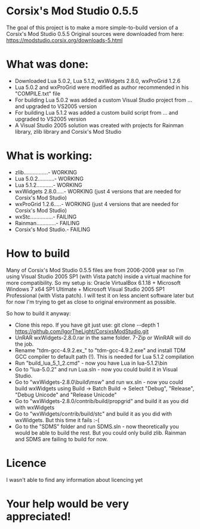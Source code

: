 # Corsix's Mod Studio 0.5.5
The goal of this project is to make a more simple-to-build version of a Corsix's Mod Studio 0.5.5
Original sources were downloaded from here: https://modstudio.corsix.org/downloads-5.html

# What was done:
* Downloaded Lua 5.0.2, Lua 5.1.2, wxWidgets 2.8.0, wxProGrid 1.2.6
* Lua 5.0.2 and wxProGrid were modified as author recommended in his "COMPILE.txt" file
* For building Lua 5.0.2 was added a custom Visual Studio project from ... and upgraded to VS2005 version
* For building Lua 5.1.2 was added a custom build script from ... and upgraded to VS2005 version
* A Visual Studio 2005 solution was created with projects for Rainman library, zlib library and Corsix's Mod Studio

# What is working:
* zlib................- WORKING
* Lua 5.0.2...........- WORKING
* Lua 5.1.2...........- WORKING
* wxWidgets 2.8.0.....- WORKING (just 4 versions that are needed for Corsix's Mod Studio)
* wxProGrid 1.2.6.....- WORKING (just 4 versions that are needed for Corsix's Mod Studio)
* wxStc...............- FAILING
* Rainman.............- FAILING
* Corsix's Mod Studio.- FAILING

# How to build
Many of Corsix's Mod Studio 0.5.5 files are from 2006-2008 year so I'm using Visual Studio 2005 SP1 (with Vista patch) inside a virtual machine for more compatibility. So my setup is: Oracle VirtualBox 6.1.18 + Microsoft Windows 7 x64 SP1 Ultimate + Microsoft Visual Studio 2005 SP1 Professional (with Vista patch). I will test it on less ancient software later but for now I'm trying to get as close to original environment as possible.

So how to build it anyway:
* Clone this repo. If you have git just use: git clone --depth 1 https://github.com/IgorTheLight/CorsixsModStudio.git
* UnRAR wxWidgets-2.8.0.rar in the same folder. 7-Zip or WinRAR will do the job.
* Rename "tdm-gcc-4.9.2.ex_" to "tdm-gcc-4.9.2.exe" and install TDM GCC compiler to default path (!). This is needed for Lua 5.1.2 compilation
* Run "build_lua_5_1_2.cmd" - now you have Lua in lua-5.1.2\bin
* Go to "lua-5.0.2" and run Lua.sln - now you could build it in Visual Studio.
* Go to "wxWidgets-2.8.0\build\msw" and run wx.sln - now you could build wxWidgets using Build -> Batch Build -> Select "Debug", "Release", "Debug Unicode" and "Release Unicode"
* Go to "wxWidgets-2.8.0/contrib/build/propgrid" and build it as you did with wxWidgets
* Go to "wxWidgets/contrib/build/stc" and build it as you did with wxWidgets. But this time it fails :-(
* Go to the "SDMS" folder and run SDMS.sln - now theoretically you would be able to build the rest. But you could only build zlib. Rainman and SDMS are failing to build for now.

# Licence
I wasn't able to find any information about licencing yet

# Your help would be very appreciated!